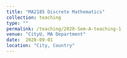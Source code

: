 ```yaml
---
title: "MA2185 Discrete Mathematics"
collection: teaching
type: ""
permalink: /teaching/2020-Sem-A-teaching-1
venue: "CityU, MA Department"
date:  2020-09-01
location: "City, Country"
---
```



